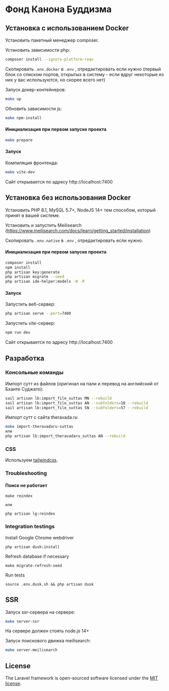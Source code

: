 # Фонд Канона Буддизма

## Установка с использованием Docker

Установить пакетный менеджер composer.

Установить зависимости php:

```bash
composer install --ignore-platform-reqs
```

Скопировать `.env.docker` в `.env` , отредактировать если нужно (первый блок со списком портов, открытых в систему -
если вдруг некоторые из них у вас используются, но скорее всего нет)

Запуск докер-контейнеров:

```bash
make up
```

Обновить зависимости js:

```bash
make npm-install
```

#### Инициализация при первом запуске проекта

```bash
make prepare
```

#### Запуск

Компиляция фронтенда:

```bash
make vite-dev
```

Сайт открывается по адресу http://localhost:7400

## Установка без использования Docker

Установить PHP 8.1, MySQL 5.7+, NodeJS 14+ тем способом, который принят в вашей системе.

Установить и запустить Meilisearch (https://www.meilisearch.com/docs/learn/getting_started/installation)

Скопировать `.env.native` в `.env` , отредактировать если нужно.

#### Инициализация при первом запуске проекта

```bash
composer install
npm install
php artisan key:generate
php artisan migrate --seed
php artisan ide-helper:models -W -R
```

#### Запуск

Запустить веб-сервер:

```bash 
php artisan serve --port=7400
```

Запустить vite-сервер:

```bash
npm run dev
```

Сайт открывается по адресу http://localhost:7400

## Разработка

### Консольные команды

Импорт сутт из файлов (оригинал на пали и перевод на английский от Бханте Суджато):

```bash
sail artisan lb:import_file_suttas MN --rebuild
sail artisan lb:import_file_suttas AN --subfolders=10 --rebuild
sail artisan lb:import_file_suttas SN --subfolders=57 --rebuild
```

Импорт сутт с сайта theravada.ru

```bash
make import-theravadaru-suttas
или
php artisan lb:import_theravadaru_suttas AN --rebuild
``` 

### CSS

Используем [tailwindcss](https://tailwindcomponents.com/cheatsheet/).

### Troubleshooting

#### Поиск не работает

```
make reindex

или

php artisan lg:reindex
```


### Integration testings

Install Google Chrome webdriver

```
php artisan dusk:install
```

Refresh database if necessary

```
make migrate-refresh-seed
```

Run tests

```
source .env.dusk.sh && php artisan dusk
```


## SSR

Запуск ssr-сервера на сервере:

```bash
make server-ssr
```

На сервере должен стоять node.js 14+

Запуск поискового движка meilisearch:

```bash
make server-meilisearch
```

## License

The Laravel framework is open-sourced software licensed under the [MIT license](https://opensource.org/licenses/MIT).



